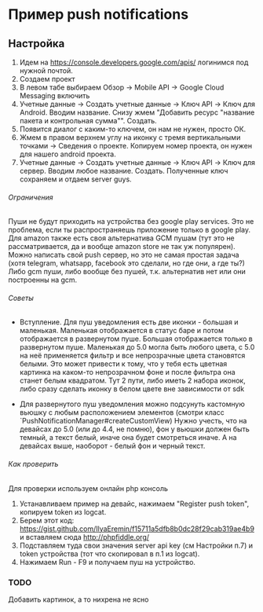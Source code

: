 # Пример push notifications

## Настройка
1. Идем на https://console.developers.google.com/apis/ логинимся под нужной почтой.
2. Создаем проект
3. В левом табе выбираем Обзор -> Mobile API -> Google Cloud Messaging включить
4. Учетные данные -> Создать учетные данные -> Ключ API -> Ключ для Android. Вводим название. Снизу жмем "Добавить ресурс "название пакета и контрольная сумма"". Создать.
5. Появится диалог с каким-то ключем, он нам не нужен, просто ОК.
6. Жмем в правом верхнем углу на иконку с тремя вертикальными точками -> Сведения о проекте. Копируем номер проекта, он нужен для нашего android проекта.
7. Учетные данные -> Создать учетные данные -> Ключ API -> Ключ для сервер. Вводим любое название. Создать. Полученные ключ сохраняем и отдаем server guys.

###### Ограничения
Пуши не будут приходить на устройства без google play services. Это не проблема, если ты распространяешь приложение только в google play.
Для amazon также есть своя альтернатива GCM пушам (тут это не рассматривается, да и вообще amazon store не так уж популярен).
Можно написать свой push сервер, но это не самая простая задача (хотя telegram, whatsapp, facebook это сделали, но где они, а где ты?)
Либо gcm пуши, либо вообще без пушей, т.к. альтернатив нет или они построенны на gcm.

###### Советы
* Вступление. Для пуш уведомления есть две иконки - большая и маленькая. Маленькая отображается в статус баре и потом отображается в развернутом пуше.
Большая отображается только в развернутом пуше.
Маленькая до 5.0 могла быть любого цвета, с 5.0 на неё применяется фильтр и все непрозрачные цвета становятся белыми.
Это может привести к тому, что у тебя есть цветная картинка на каком-то непрозрачном фоне и после фильтра она станет белым квадратом.
Тут 2 пути, либо иметь 2 набора иконок, либо сразу сделать иконку в белом цвете вне зависимости от sdk

* Для развернутого пуш уведомления можно подсунуть кастомную вьюшку с любым расположением элементов (смотри класс `PushNotificationManager#createCustomView)
Нужно учесть, что на девайсах до 5.0 (или до 4.4, не помню), фон у вьюшки должен быть темный, а текст белый, иначе она будет смотреться иначе. А на девайсах выше, наоборот - белый фон и черный текст.

###### Как проверить
Для проверки используем онлайн php консоль
1. Устанавливаем пример на девайс, нажимаем "Register push token", копируем token из logcat.
2. Берем этот код: https://gist.github.com/IlyaEremin/f15711a5dfb8b0dc28f29cab319ae4b9 и вставляем сюда http://phpfiddle.org/
3. Подставляем туда свои значения server api key (см Настройки п.7) и token устройства (тот что скопировал в п.1 из logcat).
4. Нажимаем Run - F9 и получаем пуш на устройство.

### TODO
Добавить картинок, а то нихрена не ясно
